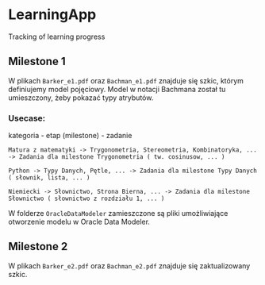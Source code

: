 # LearningApp
Tracking of learning progress


## Milestone 1

W plikach `Barker_e1.pdf` oraz `Bachman_e1.pdf` znajduje się szkic, którym definiujemy model pojęciowy. Model w notacji Bachmana został tu umieszczony, żeby pokazać typy atrybutów.

### Usecase:

kategoria - etap (milestone) - zadanie

    Matura z matematyki -> Trygonometria, Stereometria, Kombinatoryka, ... -> Zadania dla milestone Trygonometria ( tw. cosinusow, ... )

    Python -> Typy Danych, Pętle, ... -> Zadania dla milestone Typy Danych ( słownik, lista, ... )

    Niemiecki -> Słownictwo, Strona Bierna, ... -> Zadania dla milestone Słownictwo ( słownictwo z rozdziału 1, ... )

W folderze `OracleDataModeler` zamieszczone są pliki umożliwiające otworzenie modelu w Oracle Data Modeler.

## Milestone 2

W plikach `Barker_e2.pdf` oraz `Bachman_e2.pdf` znajduje się zaktualizowany szkic.
